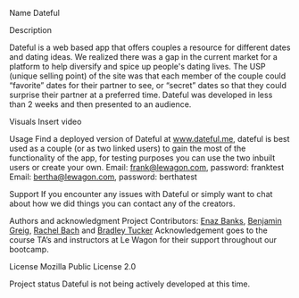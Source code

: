 Name
Dateful

Description

Dateful is a web based app that offers couples a resource for different dates and dating ideas. We realized there was a gap in the current market for a platform to help diversify and spice up people's dating lives. The USP (unique selling point) of the site was that each member of the couple could “favorite” dates for their partner to see, or “secret” dates so that they could surprise their partner at a preferred time. Dateful was developed in less than 2 weeks and then presented to an audience.


Visuals
Insert video

Usage
Find a deployed version of Dateful at www.dateful.me, dateful is best used as a couple (or as two linked users) to gain the most of the functionality of the app, for testing purposes you can use the two inbuilt users or create your own.
Email: frank@lewagon.com, password: franktest
Email: bertha@lewagon.com, password: berthatest

Support
If you encounter any issues with Dateful or simply want to chat about how we did things you can contact any of the creators.

Authors and acknowledgment
Project Contributors: [Enaz Banks](https://github.com/enazbanks), [Benjamin Greig](https://github.com/aquillo-au,), [Rachel Bach](https://github.com/ngoc-bach) and [Bradley Tucker](https://github.com/BradleyTucker701)
Acknowledgement goes to the course TA’s and instructors at Le Wagon for their support throughout our bootcamp.
 
License
Mozilla Public License 2.0

Project status
Dateful is not being actively developed at this time.
